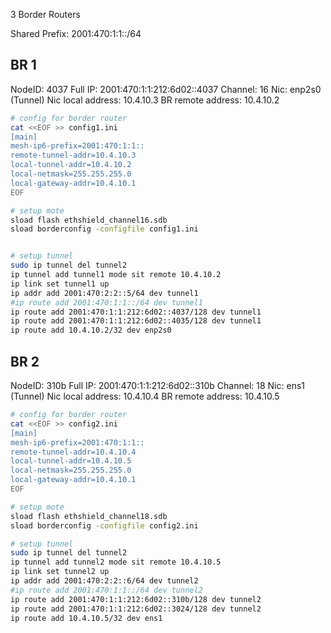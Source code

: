 3 Border Routers

Shared Prefix: 2001:470:1:1::/64

## BR 1

NodeID: 4037
Full IP: 2001:470:1:1:212:6d02::4037
Channel: 16
Nic: enp2s0
(Tunnel)
Nic local address: 10.4.10.3
BR remote address: 10.4.10.2

```bash
# config for border router
cat <<EOF >> config1.ini
[main]
mesh-ip6-prefix=2001:470:1:1::
remote-tunnel-addr=10.4.10.3
local-tunnel-addr=10.4.10.2
local-netmask=255.255.255.0
local-gateway-addr=10.4.10.1
EOF

# setup mote
sload flash ethshield_channel16.sdb
sload borderconfig -configfile config1.ini


# setup tunnel
sudo ip tunnel del tunnel2
ip tunnel add tunnel1 mode sit remote 10.4.10.2
ip link set tunnel1 up
ip addr add 2001:470:2:2::5/64 dev tunnel1
#ip route add 2001:470:1:1::/64 dev tunnel1
ip route add 2001:470:1:1:212:6d02::4037/128 dev tunnel1
ip route add 2001:470:1:1:212:6d02::4035/128 dev tunnel1
ip route add 10.4.10.2/32 dev enp2s0
```

## BR 2

NodeID: 310b
Full IP: 2001:470:1:1:212:6d02::310b
Channel: 18
Nic: ens1
(Tunnel)
Nic local address: 10.4.10.4
BR remote address: 10.4.10.5

```bash
# config for border router
cat <<EOF >> config2.ini
[main]
mesh-ip6-prefix=2001:470:1:1::
remote-tunnel-addr=10.4.10.4
local-tunnel-addr=10.4.10.5
local-netmask=255.255.255.0
local-gateway-addr=10.4.10.1
EOF

# setup mote
sload flash ethshield_channel18.sdb
sload borderconfig -configfile config2.ini

# setup tunnel
sudo ip tunnel del tunnel2
ip tunnel add tunnel2 mode sit remote 10.4.10.5
ip link set tunnel2 up
ip addr add 2001:470:2:2::6/64 dev tunnel2
#ip route add 2001:470:1:1::/64 dev tunnel2
ip route add 2001:470:1:1:212:6d02::310b/128 dev tunnel2
ip route add 2001:470:1:1:212:6d02::3024/128 dev tunnel2
ip route add 10.4.10.5/32 dev ens1
```
